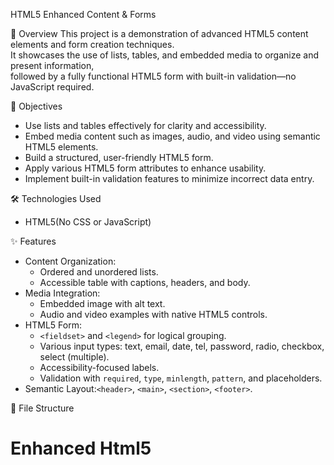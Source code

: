 HTML5 Enhanced Content & Forms

📌 Overview
This project is a demonstration of advanced HTML5 content elements and form creation techniques.  
It showcases the use of lists, tables, and embedded media to organize and present information,  
followed by a fully functional HTML5 form with built-in validation—no JavaScript required.

🎯 Objectives
- Use lists and tables effectively for clarity and accessibility.
- Embed media content such as images, audio, and video using semantic HTML5 elements.
- Build a structured, user-friendly HTML5 form.
- Apply various HTML5 form attributes to enhance usability.
- Implement built-in validation features to minimize incorrect data entry.

🛠 Technologies Used
- HTML5(No CSS or JavaScript)

✨ Features
- Content Organization:
  - Ordered and unordered lists.
  - Accessible table with captions, headers, and body.
- Media Integration:
  - Embedded image with alt text.
  - Audio and video examples with native HTML5 controls.
- HTML5 Form:
  - `<fieldset>` and `<legend>` for logical grouping.
  - Various input types: text, email, date, tel, password, radio, checkbox, select (multiple).
  - Accessibility-focused labels.
  - Validation with `required`, `type`, `minlength`, `pattern`, and placeholders.
- Semantic Layout:`<header>`, `<main>`, `<section>`, `<footer>`.

📂 File Structure
# Enhanced Html5
